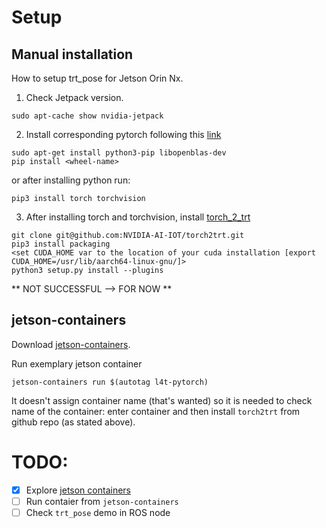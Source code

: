 # Setup 

## Manual installation
How to setup trt_pose for Jetson Orin Nx. 

1. Check Jetpack version. 
```
sudo apt-cache show nvidia-jetpack
```
2. Install corresponding pytorch following this [link](https://forums.developer.nvidia.com/t/pytorch-for-jetson/72048) 
```
sudo apt-get install python3-pip libopenblas-dev
pip install <wheel-name>
```
or after installing python run: 
```
pip3 install torch torchvision
```
3. After installing torch and torchvision, install [torch_2_trt](https://github.com/NVIDIA-AI-IOT/torch2trt)
```
git clone git@github.com:NVIDIA-AI-IOT/torch2trt.git
pip3 install packaging
<set CUDA_HOME var to the location of your cuda installation [export CUDA_HOME=/usr/lib/aarch64-linux-gnu/]>
python3 setup.py install --plugins
```
** NOT SUCCESSFUL --> FOR NOW ** 

## jetson-containers 

Download [jetson-containers](https://github.com/dusty-nv/jetson-containers/tree/master). 

Run exemplary jetson container
```
jetson-containers run $(autotag l4t-pytorch)
```
It doesn't assign container name (that's wanted) so it is needed to check name of the container: 
enter container and then install `torch2trt` from github repo (as stated above). 





# TODO: 
- [x] Explore [jetson containers](https://github.com/dusty-nv/jetson-containers)
- [ ] Run contaier from `jetson-containers`
- [ ] Check `trt_pose` demo in ROS node
